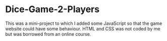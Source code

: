 # Dice-Game-2-Players
 This was a mini-project to which I added some JavaScript so that the game website could have some behaviour.
 HTML and CSS was not coded by me but was borrowed from an online course.
